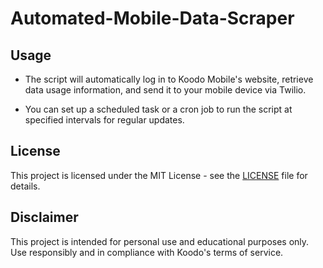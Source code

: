 # Automated-Mobile-Data-Scraper



## Usage

- The script will automatically log in to Koodo Mobile's website, retrieve data usage information, and send it to your mobile device via Twilio.

- You can set up a scheduled task or a cron job to run the script at specified intervals for regular updates.

## License

This project is licensed under the MIT License - see the [LICENSE](LICENSE) file for details.


## Disclaimer

This project is intended for personal use and educational purposes only. Use responsibly and in compliance with Koodo's terms of service.
